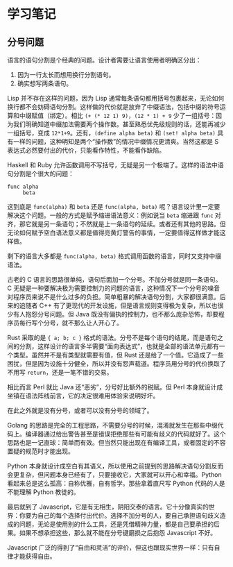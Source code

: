 # 学习笔记

## 分号问题

语言的语句分割是个经典的问题。设计者需要让语言使用者明确区分出：

1. 因为一行太长而想用换行分割语句。
1. 确实想写两条语句。

Lisp 并不存在这样的问题，因为 Lisp 通常每条语句都用括号包裹起来，无论如何换行都不会妨碍语句分割。这样做的代价就是放弃了中缀语法，包括中缀的符号运算和中缀赋值（绑定）。相比 `(+ (* 12 1) 9)`，`(12 * 1) + 9` 少了一组括号：因为我们明确知道中缀加法需要两个操作数。甚至熟悉优先级规则的话，还能再减少一组括号，变成 `12*1+9`。还有，`(define alpha beta)` 和 `(set! alpha beta)` 具有一样的问题，这种明知是两个“操作数”的情况中缀情况更清爽。当然这都是 S 表达式必然要付出的代价，只能看作特性，不能看作缺陷。

Haskell 和 Ruby 允许函数调用不写括号，无疑是另一个极端了。这样的语法中语句分割是个很大的问题：

    func alpha
         beta

这到底是 `func(alpha)` 和 `beta` 还是 `func(alpha, beta)` 呢？语言设计里一定要解决这个问题。一般的方式是赋予缩进语法意义：例如说当 `beta` 缩进跟 `func` 对齐，那它就是另一条语句；不然就是上一条语句的延续。或者还有其他的思路。但无论如何赋予空白语法意义都是值得亮黄灯警告的事情，一定要值得这样做才能这样做。

剩下的语言大多都是 `func(alpha, beta)` 格式调用函数的语言，同时又支持中缀语法。

古老的 C 语言的思路很单纯，语句后面加一个分号。不加分号就是同一条语句。C 无疑是一种要解决极为需要控制力的问题的语言，这种情况下一个分号的噪音对程序员来说不是什么过多的负担。简单粗暴的解决语句分割，大家都很满意。后来的追随者 C++ 有了更现代的开发设施，但是语言规则变得极为复杂，所以也很少有人抱怨分号问题。但 Java 既没有偏执的控制力，也不那么庞杂恐怖，却要程序员每行写个分号，就不那么让人开心了。

Rust 采取的是 `{ a; b; c }` 格式的语法。分号不是每个语句的结尾，而是语句之间的分割，这样设计的语言多半需要“面向表达式”，也就是全部的语法单元都有一个类型。虽然并不是有类型就需要有值，但 Rust 还是给了一个值。它造成了一些困扰，但是因为设施十分健全，所以并没有怨声载道。程序员用分号的代价换取了不用写 `return`，还是一笔不错的交易。

相比而言 Perl 就比 Java 还“恶劣”，分号好比额外的税赋。但 Perl 本身就设计成坐镇在语法阵线前言，它的决定很难用体验来说明好坏。

在此之外就是没有分号，或者可以没有分号的领域了。

Golang 的思路是完全的工程思路，不需要分号的时候，混淆就发生在那些中缀代码上。编译器通过给出警告甚至是错误拒绝那些有可能有歧义的代码就好了。这个思路也是一记直球：简单而有效。但当然只能出现在有编译工具，或者固定的不容置疑的规范时才能出现。

Python 本身就设计成空白有其语义，所以使用之前提到的思路解决语句分割反而会更复杂，但问题本身已经有了，只要接收它，大家就可以开心和幸福。Python 看起来总是这么孤高：自称优雅，自有哲学。那些拿着直尺写 Python 代码的人是不能理解 Python 教徒的。

最后就到了 Javascript，它是有无相生，阴阳交泰的语言。它十分像真实的世界：你要为自己的每个选择付出代价。选择不加分号的人，要自己承担语句歧义造成的问题，无论是使用别的什么工具，还是凭借精神力量，都是自己要承担的后果。如果不想承担这些，那么就不能在分号键磨损之后抱怨 Javascript 不好。

Javascript 广泛的得到了“自由和灵活”的评价，但这也跟现实世界一样：只有自律才能获得自由。

